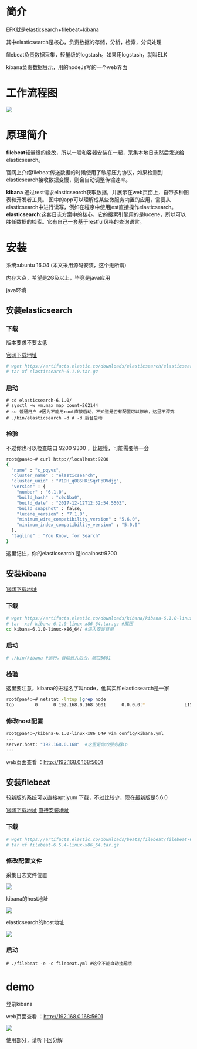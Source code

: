 # 简介

EFK就是elasticsearch+filebeat+kibana

其中elasticsearch是核心，负责数据的存储，分析，检索，分词处理

filebeat负责数据采集，轻量级的logstash。如果用logstash，就叫ELK

kibana负责数据展示，用的nodeJs写的一个web界面

# 工作流程图

![](https://lijinghua-img.oss-cn-beijing.aliyuncs.com/blog/EFK/EFK.jpg)

# 原理简介

**filebeat**轻量级的缘故，所以一般和容器安装在一起，采集本地日志然后发送给elasticsearch。

官网上介绍filebeat传送数据的时候使用了敏感压力协议，如果检测到elasticsearch接收数据变慢，则会自动调整传输速率。

**kibana** 通过rest请求elasticsearch获取数据，并展示在web页面上，自带多种图表和开发者工具。
图中的app可以理解成某些微服务内置的应用，需要从elasticsearch中进行读写，例如在程序中使用jest直接操作elasticsearch。 
**elasticsearch**:这套日志方案中的核心，它的搜索引擎用的是lucene，所以可以胜任数据的检索。它有自己一套基于restful风格的查询语言。

# 安装

系统:ubuntu 16.04 (本文采用源码安装，这个无所谓)

内存大点，希望是2G及以上，毕竟是java应用

java环境



## 安装elasticsearch

### 下载

版本要求不要太低

[官网下载地址]( https://www.elastic.co/downloads/elasticsearch)

```bash
# wget https://artifacts.elastic.co/downloads/elasticsearch/elasticsearch-6.1.0.tar.gz
# tar xf elasticsearch-6.1.0.tar.gz
```

### 启动

```
# cd elasticsearch-6.1.0/ 
# sysctl -w vm.max_map_count=262144
# su 普通用户 #因为不能用root直接启动，不知道是否有配置可以修改，这里不深究
# ./bin/elasticsearch -d # -d 后台启动
```



### 检验

不过你也可以检查端口 9200 9300 ，比较慢，可能需要等一会

```bash
root@paa4:~# curl http://localhost:9200
{
  "name" : "c_pqyvs",
  "cluster_name" : "elasticsearch",
  "cluster_uuid" : "V1DH_qO8SHKiSqrFpDVdjg",
  "version" : {
    "number" : "6.1.0",
    "build_hash" : "c0c1ba0",
    "build_date" : "2017-12-12T12:32:54.550Z",
    "build_snapshot" : false,
    "lucene_version" : "7.1.0",
    "minimum_wire_compatibility_version" : "5.6.0",
    "minimum_index_compatibility_version" : "5.0.0"
  },
  "tagline" : "You Know, for Search"
}
```

这里记住，你的elasticsearch 是localhost:9200

## 安装kibana

[官网下载地址](https://www.elastic.co/downloads/kibana)

### 下载

```bash
# wget https://artifacts.elastic.co/downloads/kibana/kibana-6.1.0-linux-x86_64.tar.gz #下载
# tar -xzf kibana-6.1.0-linux-x86_64.tar.gz #解压
cd kibana-6.1.0-linux-x86_64/ #进入安装目录

```

### 启动

```bash
# ./bin/kibana #运行，自动进入后台，端口5601
```

### 检验

这里要注意，kibana的进程名字叫node，他其实和elasticsearch是一家

```bash
root@paa4:~# netstat -lntup |grep node
tcp        0      0 192.168.0.168:5601      0.0.0.0:*               LISTEN      8889/node
```

### 修改host配置

```bash
root@paa4:~/kibana-6.1.0-linux-x86_64# vim config/kibana.yml
···
server.host: "192.168.0.168"  #这里是你的服务器ip
···
```

web页面查看 ：http://192.168.0.168:5601

## 安装filebeat

较新版的系统可以直接apt|yum 下载，不过比较少，现在最新版是5.6.0

[官网下载地址](https://www.elastic.co/downloads/past-releases/filebeat-5-6-0)
[直接安装地址](https://www.elastic.co/guide/en/beats/filebeat/current/setup-repositories.html)

### 下载

```bash
# wget https://artifacts.elastic.co/downloads/beats/filebeat/filebeat-6.5.4-linux-x86_64.tar.gz
# tar xf filebeat-6.5.4-linux-x86_64.tar.gz
```

### 修改配置文件

采集日志文件位置

![](https://lijinghua-img.oss-cn-beijing.aliyuncs.com/blog/EFK/filebeat%E9%85%8D%E7%BD%AE%E6%96%87%E4%BB%B6%E6%94%B6%E9%9B%86%E6%97%A5%E5%BF%97.png)





kibana的host地址

![](https://lijinghua-img.oss-cn-beijing.aliyuncs.com/blog/EFK/filebeat%E7%9A%84kibana%E7%9A%84host.png)

elasticsearch的host地址

![](https://lijinghua-img.oss-cn-beijing.aliyuncs.com/blog/EFK/filebeat%E7%9A%84elasticsearch.png)



### 启动

```
# ./filebeat -e -c filebeat.yml #这个不能自动挂起哦
```



# demo

登录kibana 

web页面查看 ：http://192.168.0.168:5601

![](https://lijinghua-img.oss-cn-beijing.aliyuncs.com/blog/EFK/EFK1.png)



使用部分，请听下回分解
